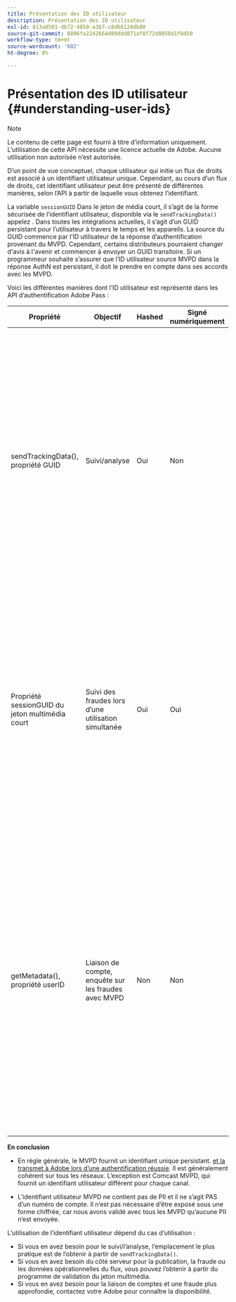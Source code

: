 ```yaml
---
title: Présentation des ID utilisateur
description: Présentation des ID utilisateur
exl-id: 813a8501-db72-4850-a387-c8db6120db80
source-git-commit: 8896fa2242664d09ddd871af8f72d8858d1f0d50
workflow-type: tm+mt
source-wordcount: '602'
ht-degree: 0%

---
```


# Présentation des ID utilisateur {#understanding-user-ids}

>[!NOTE]
>
>Le contenu de cette page est fourni à titre d’information uniquement. L’utilisation de cette API nécessite une licence actuelle de Adobe. Aucune utilisation non autorisée n’est autorisée.

D’un point de vue conceptuel, chaque utilisateur qui initie un flux de droits est associé à un identifiant utilisateur unique. Cependant, au cours d’un flux de droits, cet identifiant utilisateur peut être présenté de différentes manières, selon l’API à partir de laquelle vous obtenez l’identifiant.

La variable `sessionGUID` Dans le jeton de média court, il s’agit de la forme sécurisée de l’identifiant utilisateur, disponible via le `sendTrackingData()` appelez . Dans toutes les intégrations actuelles, il s’agit d’un GUID persistant pour l’utilisateur à travers le temps et les appareils. La source du GUID commence par l’ID utilisateur de la réponse d’authentification provenant du MVPD. Cependant, certains distributeurs pourraient changer d&#39;avis à l&#39;avenir et commencer à envoyer un GUID transitoire. Si un programmeur souhaite s’assurer que l’ID utilisateur source MVPD dans la réponse AuthN est persistant, il doit le prendre en compte dans ses accords avec les MVPD.

Voici les différentes manières dont l’ID utilisateur est représenté dans les API d’authentification Adobe Pass :

| Propriété | Objectif | Hashed | Signé numériquement | Description |
| --- | --- | --- | --- | --- |
| sendTrackingData(), propriété GUID | Suivi/analyse | Oui | Non | - Identifiant utilisateur MVPD, haché par Adobe. L’ID utilisateur ne peut pas être redirigé vers la source vers le MVPD. </br> </br> - Ce formulaire d’identifiant n’est pas signé numériquement, il n’est donc pas sécurisé pour la prévention de la fraude. Toutefois, cela est suffisant pour les analyses.  </br> </br> - Ce formulaire d’identifiant utilisateur est fourni côté client pour tous les événements générés par l’authentification Adobe Pass dans le flux AuthN/AuthZ. |
| Propriété sessionGUID du jeton multimédia court | Suivi des fraudes lors d’une utilisation simultanée | Oui | Oui | - Identique à l’ID utilisateur via sendTrackingData(). Cependant, celui-ci est signé numériquement pour protéger son intégrité et est suffisant pour permettre le suivi des fraudes. </br> </br> - Il est destiné à être traité côté serveur après l’utilisation de notre bibliothèque de validateurs et peut être analysé à la recherche de modèles de fraude avant de publier le flux vidéo sur le client.  Faire l&#39;une de ces tâches dépend du programmeur. |
| getMetadata(), propriété userID | Liaison de compte, enquête sur les fraudes avec MVPD | Non | Non | - Cette propriété permet à l’Adobe d’exposer l’identifiant utilisateur MVPD source au programmeur. </br> </br> - Dans la configuration de l’Adobe, il peut être défini comme chiffré ou non (selon la préférence MVPD). S&#39;il est crypté, il sera crypté avec la clé publique du certificat du programmeur fourni à Adobe, de sorte qu&#39;il ne soit pas exposé clairement au client. </br> </br> - Cela donne au programmeur l’identifiant utilisateur réel du MVPD, il peut donc être utilisé pour la liaison de comptes ou l’enquête sur la fraude directement avec le MVPD. |


**En conclusion**

* En règle générale, le MVPD fournit un identifiant unique persistant. <u>et la transmet à Adobe lors d’une authentification réussie</u>. Il est généralement cohérent sur tous les réseaux. L’exception est Comcast MVPD, qui fournit un identifiant utilisateur différent pour chaque canal.

* L’identifiant utilisateur MVPD ne contient pas de PII et il ne s’agit PAS d’un numéro de compte. Il n’est pas nécessaire d’être exposé sous une forme chiffrée, car nous avons validé avec tous les MVPD qu’aucune PII n’est envoyée.

L’utilisation de l’identifiant utilisateur dépend du cas d’utilisation :

* Si vous en avez besoin pour le suivi/l’analyse, l’emplacement le plus pratique est de l’obtenir à partir de `sendTrackingData()`.
* Si vous en avez besoin du côté serveur pour la publication, la fraude ou les données opérationnelles du flux, vous pouvez l’obtenir à partir du programme de validation du jeton multimédia.
* Si vous en avez besoin pour la liaison de comptes et une fraude plus approfondie, contactez votre Adobe pour connaître la disponibilité.
